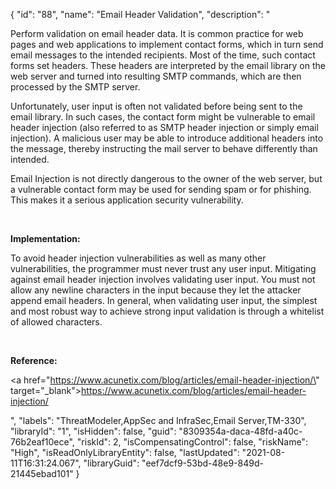 {
  "id": "88",
  "name": "Email Header Validation",
  "description": "<p>Perform validation on email header data. It is common practice for web pages and web applications to implement contact forms, which in turn send email messages to the intended recipients. Most of the time, such contact forms set headers. These headers are interpreted by the email library on the web server and turned into resulting SMTP commands, which are then processed by the SMTP server.</p><p>Unfortunately, user input is often not validated before being sent to the email library. In such cases, the contact form might be vulnerable to email header injection (also referred to as SMTP header injection or simply email injection). A malicious user may be able to introduce additional headers into the message, thereby instructing the mail server to behave differently than intended.<br /></p><p>Email Injection is not directly dangerous to the owner of the web server, but a vulnerable contact form may be used for sending spam or for phishing. This makes it a serious application security vulnerability.</p><p><br /></p><p><b>Implementation:</b></p><p>To avoid header injection vulnerabilities as well as many other vulnerabilities, the programmer must never trust any user input. Mitigating against email header injection involves validating user input. You must not allow any newline characters in the input because they let the attacker append email headers. In general, when validating user input, the simplest and most robust way to achieve strong input validation is through a whitelist of allowed characters.</p><p><br /></p><p><b>Reference:</b></p><p><a href=\"https://www.acunetix.com/blog/articles/email-header-injection/\" target=\"_blank\">https://www.acunetix.com/blog/articles/email-header-injection/</a></p><p />",
  "labels": "ThreatModeler,AppSec and InfraSec,Email Server,TM-330",
  "libraryId": "1",
  "isHidden": false,
  "guid": "8309354a-daca-48fd-a40c-76b2eaf10ece",
  "riskId": 2,
  "isCompensatingControl": false,
  "riskName": "High",
  "isReadOnlyLibraryEntity": false,
  "lastUpdated": "2021-08-11T16:31:24.067",
  "libraryGuid": "eef7dcf9-53bd-48e9-849d-21445ebad101"
}